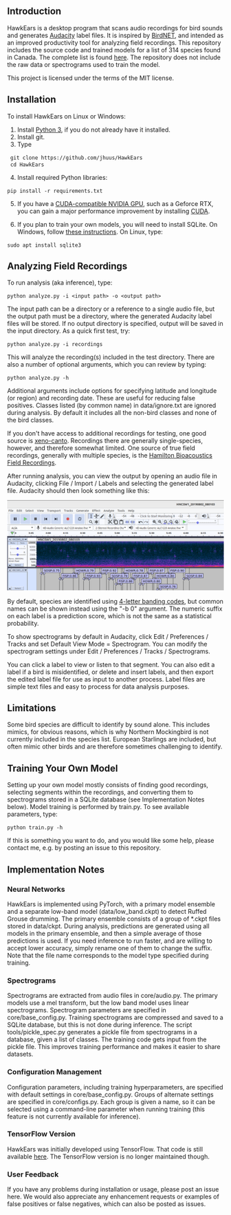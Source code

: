 ## Introduction
HawkEars is a desktop program that scans audio recordings for bird sounds and generates [Audacity](https://www.audacityteam.org/) label files. It is inspired by [BirdNET](https://github.com/kahst/BirdNET), and intended as an improved productivity tool for analyzing field recordings. This repository includes the source code and trained models for a list of 314 species found in Canada. The complete list is found [here](https://github.com/jhuus/HawkEars/blob/main/data/classes.txt). The repository does not include the raw data or spectrograms used to train the model.

This project is licensed under the terms of the MIT license.

## Installation

To install HawkEars on Linux or Windows:

1.	Install [Python 3](https://www.python.org/downloads/), if you do not already have it installed.
2.	Install git.
3.  Type

```
 git clone https://github.com/jhuus/HawkEars
 cd HawkEars
```

4.	Install required Python libraries:

```
pip install -r requirements.txt
```

5. If you have a [CUDA-compatible NVIDIA GPU](https://developer.nvidia.com/cuda-gpus), such as a Geforce RTX, you can gain a major performance improvement by installing [CUDA](https://docs.nvidia.com/cuda/).

6. If you plan to train your own models, you will need to install SQLite. On Windows, follow [these instructions](https://www.sqlitetutorial.net/download-install-sqlite/). On Linux, type:

```
sudo apt install sqlite3
```

## Analyzing Field Recordings
To run analysis (aka inference), type:

```
python analyze.py -i <input path> -o <output path>
```

The input path can be a directory or a reference to a single audio file, but the output path must be a directory, where the generated Audacity label files will be stored. If no output directory is specified, output will be saved in the input directory. As a quick first test, try:

```
python analyze.py -i recordings
```

This will analyze the recording(s) included in the test directory. There are also a number of optional arguments, which you can review by typing:

```
python analyze.py -h
```

Additional arguments include options for specifying latitude and longitude (or region) and recording date. These are useful for reducing false positives. Classes listed (by common name) in data/ignore.txt are ignored during analysis. By default it includes all the non-bird classes and none of the bird classes.

If you don't have access to additional recordings for testing, one good source is [xeno-canto](https://xeno-canto.org/). Recordings there are generally single-species, however, and therefore somewhat limited. One source of true field recordings, generally with multiple species, is the [Hamilton Bioacoustics Field Recordings](https://archive.org/details/hamiltonbioacousticsfieldrecordings).

After running analysis, you can view the output by opening an audio file in Audacity, clicking File / Import / Labels and selecting the generated label file. Audacity should then look something like this:

![](audacity-labels.png)

By default, species are identified using [4-letter banding codes](https://www.birdpop.org/pages/birdSpeciesCodes.php), but common names can be shown instead using the "-b 0" argument. The numeric suffix on each label is a prediction score, which is not the same as a statistical probability.

To show spectrograms by default in Audacity, click Edit / Preferences / Tracks and set Default View Mode = Spectrogram. You can modify the spectrogram settings under Edit / Preferences / Tracks / Spectrograms.

You can click a label to view or listen to that segment. You can also edit a label if a bird is misidentified, or delete and insert labels, and then export the edited label file for use as input to another process. Label files are simple text files and easy to process for data analysis purposes.

## Limitations
Some bird species are difficult to identify by sound alone. This includes mimics, for obvious reasons, which is why Northern Mockingbird is not currently included in the species list. European Starlings are included, but often mimic other birds and are therefore sometimes challenging to identify.

## Training Your Own Model
Setting up your own model mostly consists of finding good recordings, selecting segments within the recordings, and converting them to spectrograms stored in a SQLite database (see Implementation Notes below). Model training is performed by train.py. To see available parameters, type:

```
python train.py -h
```

If this is something you want to do, and you would like some help, please contact me, e.g. by posting an issue to this repository.

## Implementation Notes
### Neural Networks
HawkEars is implemented using PyTorch, with a primary model ensemble and a separate low-band model (data/low_band.ckpt) to detect Ruffed Grouse drumming. The primary ensemble consists of a group of *.ckpt files stored in data/ckpt. During analysis, predictions are generated using all models in the primary ensemble, and then a simple average of those predictions is used. If you need inference to run faster, and are willing to accept lower accuracy, simply rename one of them to change the suffix. Note that the file name corresponds to the model type specified during training.

### Spectrograms
Spectrograms are extracted from audio files in core/audio.py. The primary models use a mel transform, but the low band model uses linear spectrograms. Spectrogram parameters are specified in core/base_config.py. Training spectrograms are compressed and saved to a SQLite database, but this is not done during inference. The script tools/pickle_spec.py generates a pickle file from spectrograms in a database, given a list of classes. The training code gets input from the pickle file. This improves training performance and makes it easier to share datasets.

### Configuration Management
Configuration parameters, including training hyperparameters, are specified with default settings in core/base_config.py. Groups of alternate settings are specified in core/configs.py. Each group is given a name, so it can be selected using a command-line parameter when running training (this feature is not currently available for inference).

### TensorFlow Version
HawkEars was initially developed using TensorFlow. That code is still available [here](https://github.com/jhuus/HawkEars-TensorFlow). The TensorFlow version is no longer maintained though.

### User Feedback
If you have any problems during installation or usage, please post an issue here. We would also appreciate any enhancement requests or examples of false positives or false negatives, which can also be posted as issues.
